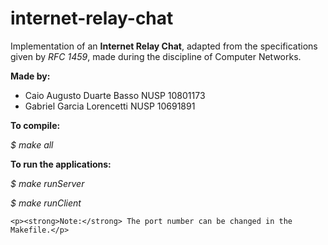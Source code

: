 # internet-relay-chat
<p>Implementation of an <strong>Internet Relay Chat</strong>, adapted from the specifications given by <em>RFC 1459</em>, made during the discipline of Computer Networks.</p>

<p><strong>Made by:</strong></p>
<ul>
    <li>Caio Augusto Duarte Basso NUSP 10801173</li>
    <li>Gabriel Garcia Lorencetti NUSP 10691891</li>
</ul>

<p><strong>To compile:</strong></p>
	
<p><em>	$ make all</em></p>


<p><strong>To run the applications:</strong></p>
	
<p><em>	$ make runServer</em></p>
<p><em>	$ make runClient</em></p>

	<p><strong>Note:</strong> The port number can be changed in the Makefile.</p>
